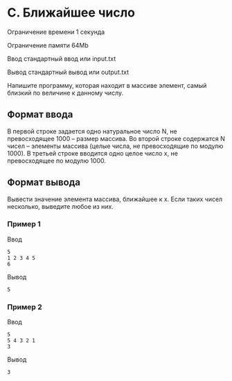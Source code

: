 # C. Ближайшее число
Ограничение времени	1 секунда

Ограничение памяти	64Mb

Ввод	стандартный ввод или input.txt

Вывод	стандартный вывод или output.txt

Напишите программу, которая находит в массиве элемент, самый близкий по величине к  данному числу.

## Формат ввода
В первой строке задается одно натуральное число N, не превосходящее 1000 – размер массива. Во второй строке содержатся N чисел – элементы массива (целые числа, не превосходящие по модулю 1000). В третьей строке вводится одно целое число x, не превосходящее по модулю 1000.

## Формат вывода
Вывести значение элемента массива, ближайшее к x. Если таких чисел несколько, выведите любое из них.

### Пример 1
Ввод
```
5
1 2 3 4 5
6
```
Вывод
```
5
```
### Пример 2
Ввод
```
5
5 4 3 2 1
3
```
Вывод
```
3
```